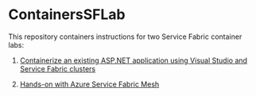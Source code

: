 # ContainersSFLab

This repository containers instructions for two Service Fabric container labs:

1. [Containerize an existing ASP.NET application using Visual Studio and Service Fabric clusters](./Instructions/ServiceFabricNative.md)

1. [Hands-on with Azure Service Fabric Mesh](./Instructions/ServiceFabricMesh.md)
